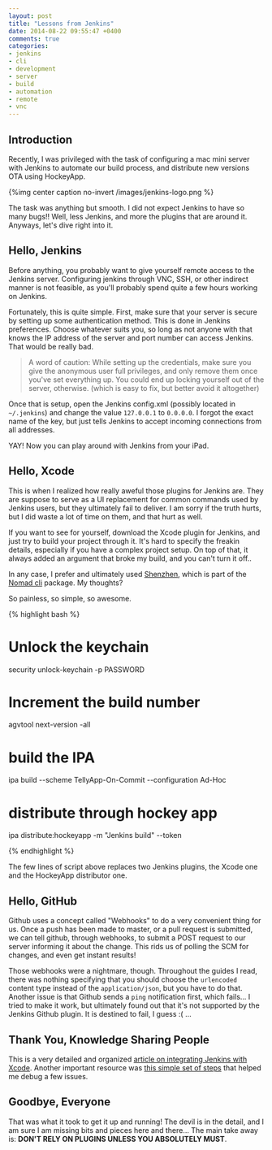 ```yaml
---
layout: post
title: "Lessons from Jenkins"
date: 2014-08-22 09:55:47 +0400
comments: true
categories: 
- jenkins
- cli
- development
- server
- build
- automation
- remote
- vnc
---
```


## Introduction

Recently, I was privileged with the task of configuring a mac mini server with Jenkins to automate our build process, and distribute new versions OTA using HockeyApp.

{%img center caption no-invert /images/jenkins-logo.png %}

The task was anything but smooth. I did not expect Jenkins to have so many bugs!! Well, less Jenkins, and more the plugins that are around it. Anyways, let's dive right into it.

## Hello, Jenkins

Before anything, you probably want to give yourself remote access to the Jenkins server. Configuring jenkins through VNC, SSH, or other indirect manner is not feasible, as you'll probably spend quite a few hours working on Jenkins.

Fortunately, this is quite simple. First, make sure that your server is secure by setting up some authentication method. This is done in Jenkins preferences. Choose whatever suits you, so long as not anyone with that knows the IP address of the server and port number can access Jenkins. That would be really bad.

> A word of caution: While setting up the credentials, make sure you give the anonymous user full privileges, and only remove them once you've set everything up. You could end up locking yourself out of the server, otherwise. (which is easy to fix, but better avoid it altogether)

Once that is setup, open the Jenkins config.xml (possibly located in `~/.jenkins`) and change the value `127.0.0.1` to `0.0.0.0`. I forgot the exact name of the key, but just tells Jenkins to accept incoming connections from all addresses.

YAY! Now you can play around with Jenkins from your iPad.

## Hello, Xcode

This is when I realized how really aweful those plugins for Jenkins are. They are suppose to serve as a UI replacement for common commands used by Jenkins users, but they ultimately fail to deliver. I am sorry if the truth hurts, but I did waste a lot of time on them, and that hurt as well.

If you want to see for yourself, download the Xcode plugin for Jenkins, and just try to build your project through it. It's hard to specify the freakin details, especially if you have a complex project setup. On top of that, it always added an argument that broke my build, and you can't turn it off..

In any case, I prefer and ultimately used [Shenzhen](https://github.com/nomad/shenzhen), which is part of the [Nomad cli](http://nomad-cli.com) package. My thoughts?

So painless, so simple, so awesome.

{% highlight bash %}
# Unlock the keychain
security unlock-keychain -p PASSWORD

# Increment the build number
agvtool next-version -all
# build the IPA
ipa build --scheme TellyApp-On-Commit --configuration Ad-Hoc
# distribute through hockey app
ipa distribute:hockeyapp -m "Jenkins build" --token

{% endhighlight %}

The few lines of script above replaces two Jenkins plugins, the Xcode one and the HockeyApp distributor one.

## Hello, GitHub

Github uses a concept called "Webhooks" to do a very convenient thing for us. Once a push has been made to master, or a pull request is submitted, we can tell github, through webhooks, to submit a POST request to our server informing it about the change. This rids us of polling the SCM for changes, and even get instant results!

Those webhooks were a nightmare, though. Throughout the guides I read, there was nothing specifying that you should choose the `urlencoded` content type instead of the `application/json`, but you have to do that. Another issue is that Github sends a `ping` notification first, which fails... I tried to make it work, but ultimately found out that it's not supported by the Jenkins Github plugin. It is destined to fail, I guess :( ... 

## Thank You, Knowledge Sharing People

This is a very detailed and organized [article on integrating Jenkins with Xcode](http://orangejuiceliberationfront.com/setting-up-jenkins-for-github-and-xcode-with-nightlies/). Another important resource was [this simple set of steps](http://blog.denivip.ru/index.php/2014/01/how-to-configure-jenkins-ci-on-mac-os-x-to-build-android-and-ios-phonegapcordova-apps-and-deliver-them-to-testflighthockeyapp/?lang=en) that helped me debug a few issues.

## Goodbye, Everyone

That was what it took to get it up and running! The devil is in the detail, and I am sure I am missing bits and pieces here and there... The main take away is: __DON'T RELY ON PLUGINS UNLESS YOU ABSOLUTELY MUST__.

